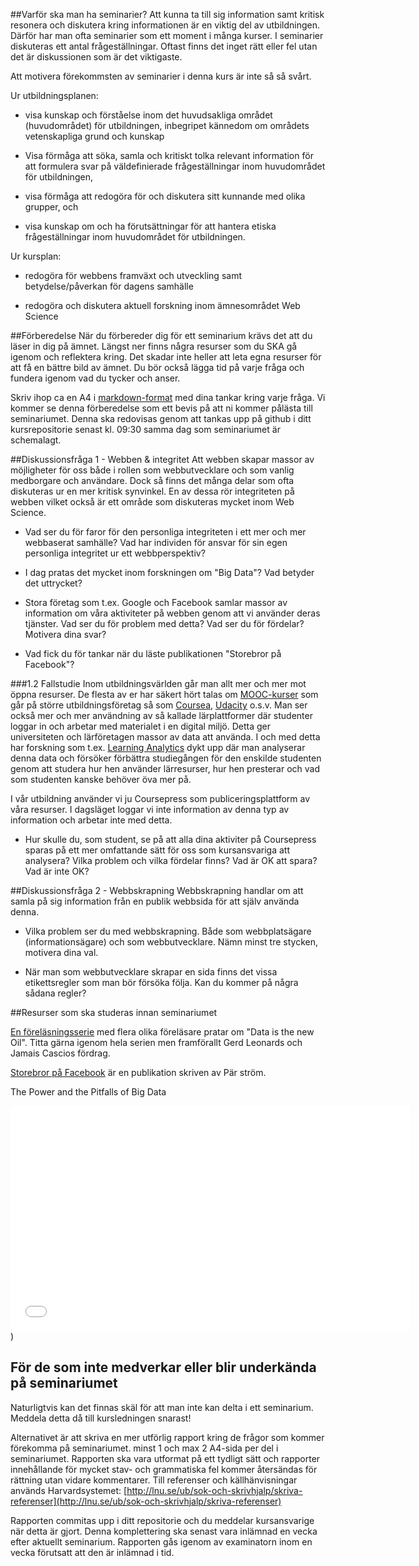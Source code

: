
##Varför ska man ha seminarier?
Att kunna ta till sig information samt kritisk resonera och diskutera kring informationen är en viktig del av utbildningen. Därför har man ofta seminarier som ett moment i många kurser. I seminarier diskuteras ett antal frågeställningar. Oftast finns det inget rätt eller fel utan det är diskussionen som är det viktigaste. 

Att motivera förekommsten av seminarier i denna kurs är inte så så svårt. 

Ur utbildningsplanen:

- visa kunskap och förståelse inom det huvudsakliga området (huvudområdet) för utbildningen, inbegripet kännedom om områdets vetenskapliga grund och kunskap

- Visa förmåga att söka, samla och kritiskt tolka relevant information för att formulera svar på väldefinierade frågeställningar inom huvudområdet för utbildningen,

- visa förmåga att redogöra för och diskutera sitt kunnande med olika grupper, och

- visa kunskap om och ha förutsättningar för att hantera etiska frågeställningar inom huvudområdet för utbildningen.

Ur kursplan:

- redogöra för webbens framväxt och utveckling samt betydelse/påverkan för dagens samhälle

- redogöra och diskutera aktuell forskning inom ämnesområdet Web Science


##Förberedelse
När du förbereder dig för ett seminarium krävs det att du läser in dig på ämnet. Längst ner finns några resurser som du SKA gå igenom och reflektera kring. Det skadar inte heller att leta egna resurser för att få en bättre bild av ämnet. Du bör också lägga tid på varje fråga och fundera igenom vad du tycker och anser. 

Skriv ihop ca en A4 i [markdown-format](https://github.com/adam-p/markdown-here/wiki/Markdown-Cheatsheet) med dina tankar kring varje fråga. Vi kommer se denna förberedelse som ett bevis på att ni kommer pålästa till seminariumet. Denna ska redovisas genom att tankas upp på github i ditt kursrepositorie senast kl. 09:30 samma dag som seminariumet är schemalagt.

##Diskussionsfråga 1 - Webben & integritet
Att webben skapar massor av möjligheter för oss både i rollen som webbutvecklare och som vanlig medborgare och användare.
Dock så finns det många delar som ofta diskuteras ur en mer kritisk synvinkel. En av dessa rör integriteten på webben vilket också är ett område som diskuteras mycket inom Web Science.

* Vad ser du för faror för den personliga integriteten i ett mer och mer webbaserat samhälle? Vad har individen för ansvar för sin egen personliga integritet ur ett webbperspektiv?

* I dag pratas det mycket inom forskningen om "Big Data"? Vad betyder det uttrycket?

* Stora företag som t.ex. Google och Facebook samlar massor av information om våra aktiviteter på webben genom att vi använder deras tjänster. Vad ser du för problem med detta? Vad ser du för fördelar? Motivera dina svar?

* Vad fick du för tankar när du läste publikationen "Storebror på Facebook"?

###1.2 Fallstudie
Inom utbildningsvärlden går man allt mer och mer mot öppna resurser. De flesta av er har säkert hört talas om [MOOC-kurser](http://en.wikipedia.org/wiki/MOOC) som går på större utbildningsföretag så som [Coursea](https://www.coursera.org/), [Udacity](https://www.udacity.com/) o.s.v. Man ser också mer och mer användning av så kallade lärplattformer där studenter loggar in och arbetar med materialet i en digital miljö. Detta ger universiteten och lärföretagen massor av data att använda. I och med detta har forskning som t.ex. [Learning Analytics](http://en.wikipedia.org/wiki/Learning_analytics) dykt upp där man analyserar denna data och försöker förbättra studiegången för den enskilde studenten genom att studera hur hen använder lärresurser, hur hen presterar och vad som studenten kanske behöver öva mer på.

I vår utbildning använder vi ju Coursepress som publiceringsplattform av våra resurser. I dagsläget loggar vi inte information av denna typ av information och arbetar inte med detta. 

* Hur skulle du, som student, se på att alla dina aktiviter på Coursepress sparas på ett mer omfattande sätt för oss som kursansvariga att analysera? Vilka problem och vilka fördelar finns? Vad är OK att spara? Vad är inte OK?


##Diskussionsfråga 2 - Webbskrapning
Webbskrapning handlar om att samla på sig information från en publik webbsida för att själv använda denna.

* Vilka problem ser du med webbskrapning. Både som webbplatsägare (informationsägare) och som webbutvecklare. Nämn minst tre stycken, motivera dina val.

* När man som webbutvecklare skrapar en sida finns det vissa etikettsregler som man bör försöka följa. Kan du kommer på några sådana regler?


##Resurser som ska studeras innan seminariumet

[En föreläsningsserie](http://fora.tv/2012/04/10/Data_is_the_New_Oil_From_Privacy_to_Publicy) med flera olika föreläsare pratar om "Data is the new Oil". Titta gärna igenom hela serien men framförallt Gerd Leonards och Jamais Cascios fördrag.

[Storebror på Facebook](http://www.dnv.se/storebror-pa-facebook-integritet-och-risker-med-sociala-medier/) är en publikation skriven av Pär ström.

The Power and the Pitfalls of Big Data<br />
<iframe width="640" height="360" src="//www.youtube.com/embed/buJUojhs80E?feature=player_detailpage" frameborder="0" allowfullscreen></iframe>) 


## För de som inte medverkar eller blir underkända på seminariumet
Naturligtvis kan det finnas skäl för att man inte kan delta i ett seminarium. Meddela detta då till kursledningen snarast!

Alternativet är att skriva en mer utförlig rapport kring de frågor som kommer förekomma på  seminariumet. minst 1 och max 2 A4-sida per del i seminariumet. Rapporten ska vara utformat på ett tydligt sätt och rapporter innehållande för mycket stav- och grammatiska fel kommer återsändas för rättning utan vidare kommentarer. Till referenser och källhänvisningar används Harvardsystemet: [http://lnu.se/ub/sok-och-skrivhjalp/skriva-referenser](http://lnu.se/ub/sok-och-skrivhjalp/skriva-referenser)


Rapporten commitas upp i ditt repositorie och du meddelar kursansvarige när detta är gjort. 
Denna komplettering ska senast vara inlämnad en vecka efter aktuellt seminarium.
Rapporten gås igenom av examinatorn inom en vecka förutsatt att den är inlämnad i tid.